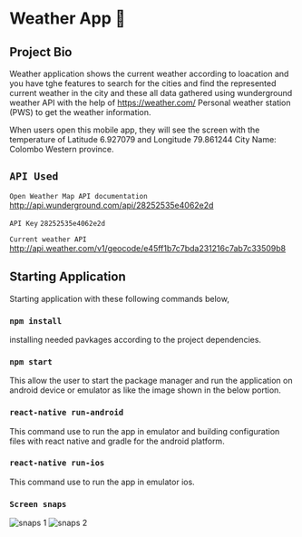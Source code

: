 # Weather App 🌅

## Project Bio

Weather application shows the current weather according to loacation and you have tghe features to search for the cities and find the represented current weather in the city
and these all data gathered using wunderground weather API with the help of https://weather.com/ Personal weather station (PWS) to get the weather information.

When users open this mobile app, they will see the screen with the temperature of Latitude 6.927079 and Longitude 79.861244 City Name: Colombo Western province.

## `API Used`

`Open Weather Map API documentation` 
http://api.wunderground.com/api/28252535e4062e2d

`API Key`
`28252535e4062e2d`

`Current weather API`
http://api.weather.com/v1/geocode/e45ff1b7c7bda231216c7ab7c33509b8

## Starting Application
Starting application with these following commands below,

### `npm install`
installing needed pavkages according to the project dependencies.

### `npm start` 
This allow the user to start the package manager and run the application on android device or emulator as like the image shown in the below portion.

### `react-native run-android`
This command use to run the app in emulator and building configuration files with react native and gradle for the android platform.

### `react-native run-ios`
This command use to run the app in emulator ios.

### `Screen snaps`
![snaps 1](https://user-images.githubusercontent.com/30531450/60015670-a560db00-96a1-11e9-9c00-89651b077b66.PNG)
![snaps 2](https://user-images.githubusercontent.com/30531450/60015681-ab56bc00-96a1-11e9-9a09-46c4d3d0ab2e.PNG)

